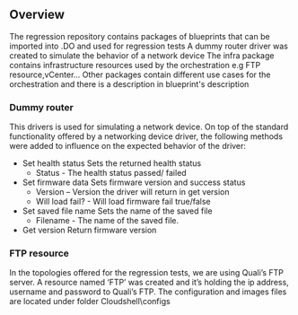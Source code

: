 
## Overview
The regression repository contains packages of blueprints that can be imported into .DO and used for regression tests
A dummy router driver was created to simulate the behavior of a network device
The infra package contains infrastructure resources used by the orchestration e.g FTP resource,vCenter...
Other packages contain different use cases for the orchestration and there is a description in blueprint's description

### Dummy router
This drivers is used for simulating a network device. On top of the standard functionality offered by a networking device driver, the following methods were added to influence on the expected behavior of the driver:
-	Set health status
    Sets the returned health status
    -	Status - The health status passed/ failed
-   Set firmware data
    Sets firmware version and success status
    -	Version – Version the driver will return in get version
    -	Will load fail? - Will load firmware fail true/false
-	Set saved file name
    Sets the name of the saved file
    -	Filename - The name of the saved file.
-	Get version
    Return firmware version

### FTP resource
In the topologies offered for the regression tests, we are using Quali’s FTP server. A resource named ‘FTP’ was created and it’s holding the ip address, username and password to Quali’s FTP.
The configuration and images files are located under folder Cloudshell\configs
